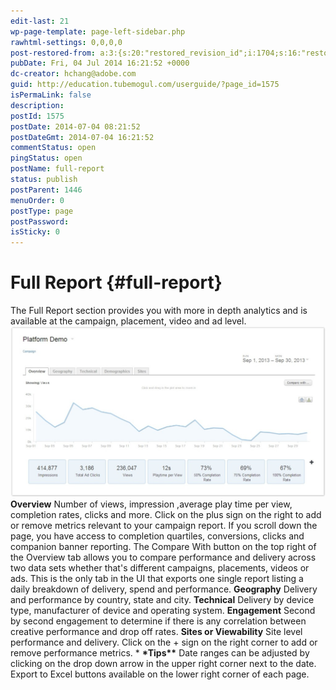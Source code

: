 ```yaml
---
edit-last: 21
wp-page-template: page-left-sidebar.php
rawhtml-settings: 0,0,0,0
post-restored-from: a:3:{s:20:"restored_revision_id";i:1704;s:16:"restored_by_user";i:7;s:13:"restored_time";i:1405372507;}
pubDate: Fri, 04 Jul 2014 16:21:52 +0000
dc-creator: hchang@adobe.com
guid: http://education.tubemogul.com/userguide/?page_id=1575
isPermaLink: false
description: 
postId: 1575
postDate: 2014-07-04 08:21:52
postDateGmt: 2014-07-04 16:21:52
commentStatus: open
pingStatus: open
postName: full-report
status: publish
postParent: 1446
menuOrder: 0
postType: page
postPassword: 
isSticky: 0
---
```


# Full Report {#full-report}

The Full Report section provides you with more in depth analytics and is available at the campaign, placement, video and ad level.
[ ![FR](assets/fr-1024x555.jpg)](assets/fr.jpg) **Overview** Number of views, impression ,average play time per view, completion rates, clicks and more. Click on the plus sign on the right to add or remove metrics relevant to your campaign report. If you scroll down the page, you have access to completion quartiles, conversions, clicks and companion banner reporting. The Compare With button on the top right of the Overview tab allows you to compare performance and delivery across two data sets whether that's different campaigns, placements, videos or ads. This is the only tab in the UI that exports one single report listing a daily breakdown of delivery, spend and performance. **Geography** Delivery and performance by country, state and city. **Technical** Delivery by device type, manufacturer of device and operating system. **Engagement** Second by second engagement to determine if there is any correlation between creative performance and drop off rates. **Sites or Viewability** Site level performance and delivery. Click on the + sign on the right corner to add or remove performance metrics. &#42; **&#42;Tips&#42;&#42;** Date ranges can be adjusted by clicking on the drop down arrow in the upper right corner next to the date. Export to Excel buttons available on the lower right corner of each page. 